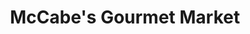 ---
title: "McCabe's Gourmet Market"
url: /south-bethany/mccabes-gourmet-market/
shop: supermarket
---